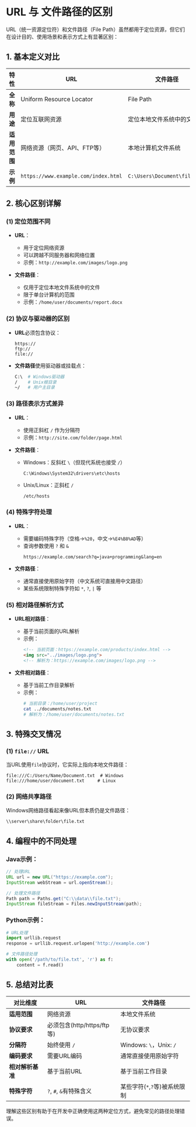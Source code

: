 # URL 与 文件路径的区别

URL（统一资源定位符）和文件路径（File Path）虽然都用于定位资源，但它们在设计目的、使用场景和表示方式上有显著区别：

## 1. 基本定义对比

| 特性        | URL                          | 文件路径                      |
|------------|-----------------------------|-----------------------------|
| **全称**    | Uniform Resource Locator    | File Path                   |
| **用途**    | 定位互联网资源                 | 定位本地文件系统中的文件          |
| **适用范围** | 网络资源（网页、API、FTP等）     | 本地计算机文件系统              |
| **示例**    | `https://www.example.com/index.html` | `C:\Users\Document\file.txt` |

## 2. 核心区别详解

### (1) 定位范围不同
- **URL**：
  - 用于定位网络资源
  - 可以跨越不同服务器和网络位置
  - 示例：`http://example.com/images/logo.png`
  
- **文件路径**：
  - 仅用于定位本地文件系统中的文件
  - 限于单台计算机的范围
  - 示例：`/home/user/documents/report.docx`

### (2) 协议与驱动器的区别
- **URL**必须包含协议：
  ```http
  https://
  ftp://
  file://
  ```
  
- **文件路径**使用驱动器或挂载点：
  ```bash
  C:\  # Windows驱动器
  /    # Unix根目录
  ~/   # 用户主目录
  ```

### (3) 路径表示方式差异
- **URL**：
  - 使用正斜杠 `/` 作为分隔符
  - 示例：`http://site.com/folder/page.html`
  
- **文件路径**：
  - Windows：反斜杠 `\`（但现代系统也接受 `/`）
    ```path
    C:\Windows\System32\drivers\etc\hosts
    ```
  - Unix/Linux：正斜杠 `/`
    ```bash
    /etc/hosts
    ```

### (4) 特殊字符处理
- **URL**：
  - 需要编码特殊字符（空格→`%20`，中文→`%E4%B8%AD`等）
  - 查询参数使用 `?` 和 `&`
    ```
    https://example.com/search?q=java+programming&lang=en
    ```
  
- **文件路径**：
  - 通常直接使用原始字符（中文系统可直接用中文路径）
  - 某些系统限制特殊字符如 `*`, `?`, `|` 等

### (5) 相对路径解析方式
- **URL相对路径**：
  - 基于当前页面的URL解析
  - 示例：
    ```html
    <!-- 当前页面：https://example.com/products/index.html -->
    <img src="../images/logo.png">
    <!-- 解析为：https://example.com/images/logo.png -->
    ```
  
- **文件相对路径**：
  - 基于当前工作目录解析
  - 示例：
    ```bash
    # 当前目录：/home/user/project
    cat ../documents/notes.txt
    # 解析为：/home/user/documents/notes.txt
    ```

## 3. 特殊交叉情况

### (1) `file://` URL
当URL使用`file`协议时，它实际上指向本地文件路径：
```url
file:///C:/Users/Name/Document.txt  # Windows
file:///home/user/document.txt     # Linux
```

### (2) 网络共享路径
Windows网络路径看起来像URL但本质仍是文件路径：
```path
\\server\share\folder\file.txt
```

## 4. 编程中的不同处理

### Java示例：
```java
// 处理URL
URL url = new URL("https://example.com");
InputStream webStream = url.openStream();

// 处理文件路径
Path path = Paths.get("C:\\data\\file.txt");
InputStream fileStream = Files.newInputStream(path);
```

### Python示例：
```python
# URL处理
import urllib.request
response = urllib.request.urlopen('http://example.com')

# 文件路径处理
with open('/path/to/file.txt', 'r') as f:
    content = f.read()
```

## 5. 总结对比表

| 对比维度       | URL                          | 文件路径                     |
|---------------|-----------------------------|----------------------------|
| **适用范围**   | 网络资源                      | 本地文件系统                 |
| **协议要求**   | 必须包含(http/https/ftp等)    | 无协议要求                  |
| **分隔符**     | 始终使用 `/`                 | Windows: `\`，Unix: `/`    |
| **编码要求**   | 需要URL编码                  | 通常直接使用原始字符          |
| **相对解析基准**| 基于当前URL                 | 基于当前工作目录             |
| **特殊字符**   | `?`, `#`, `&`有特殊含义      | 某些字符(`*`,`?`等)被系统限制 |

理解这些区别有助于在开发中正确使用这两种定位方式，避免常见的路径处理错误。